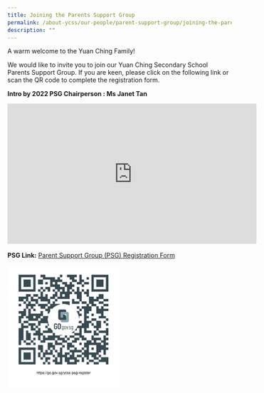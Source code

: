 ```yaml
---
title: Joining the Parents Support Group
permalink: /about-ycss/our-people/parent-support-group/joining-the-parents-support-group/
description: ""
---
```

A warm welcome to the Yuan Ching Family!

We would like to invite you to join our Yuan Ching Secondary School Parents Support Group. If you are keen, please click on the following link or scan the QR code to complete the registration form. 

**Intro by 2022 PSG Chairperson : Ms Janet Tan**

<iframe width="560" height="315" src="https://www.youtube-nocookie.com/embed/XX71lhm_RUw" title="YouTube video player" frameborder="0" allow="accelerometer; autoplay; clipboard-write; encrypted-media; gyroscope; picture-in-picture" allowfullscreen></iframe>

**PSG Link:** [Parent Support Group (PSG) Registration Form](https://go.gov.sg/ycss-psg-register)

<img src="/images/PSG%20register.png" 
    style="width:50%">